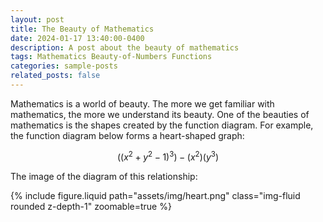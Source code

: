 ```yaml
---
layout: post
title: The Beauty of Mathematics
date: 2024-01-17 13:40:00-0400
description: A post about the beauty of mathematics
tags: Mathematics Beauty-of-Numbers Functions 
categories: sample-posts
related_posts: false
---
```


Mathematics is a world of beauty. The more we get familiar with mathematics, the more we understand its beauty. One of the beauties of mathematics is the shapes created by the function diagram. For example, the function diagram below forms a heart-shaped graph:

$$ ((x^2 + y^2 -1)^3) -(x^2)(y^3) $$

The image of the diagram of this relationship:

<div class="col-sm mt-3 mt-md-0">
        {% include figure.liquid path="assets/img/heart.png" class="img-fluid rounded z-depth-1" zoomable=true %}
    </div>
